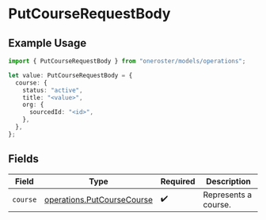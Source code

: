 # PutCourseRequestBody

## Example Usage

```typescript
import { PutCourseRequestBody } from "oneroster/models/operations";

let value: PutCourseRequestBody = {
  course: {
    status: "active",
    title: "<value>",
    org: {
      sourcedId: "<id>",
    },
  },
};
```

## Fields

| Field                                                                    | Type                                                                     | Required                                                                 | Description                                                              |
| ------------------------------------------------------------------------ | ------------------------------------------------------------------------ | ------------------------------------------------------------------------ | ------------------------------------------------------------------------ |
| `course`                                                                 | [operations.PutCourseCourse](../../models/operations/putcoursecourse.md) | :heavy_check_mark:                                                       | Represents a course.                                                     |
